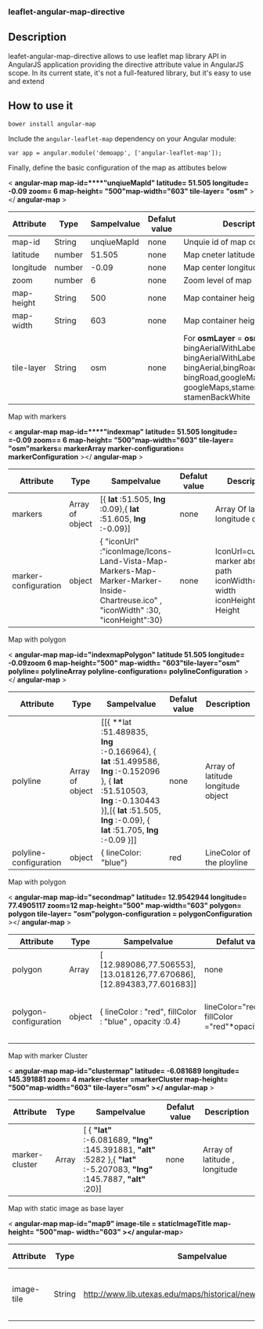 ### leaflet-angular-map-directive

## Description
leafet-angular-map-directive allows  to use leaflet map library API in  AngularJS application  providing the directive attribute value in AngularJS scope. In its current state, it's not a full-featured library, but it's easy to use and extend 

## How to use it

```
bower install angular-map
```

Include the `angular-leaflet-map` dependency on your Angular module:
```
var app = angular.module('demoapp', ['angular-leaflet-map']);
```


Finally, define  the basic configuration of the map as attibutes below

&lt; **angular-map**  **map-id=****&quot;unqiueMapId&quot;  latitude= 51.505 longitude= -0.09 zoom= 6  map-height= &quot;500&quot;map-width=&quot;603&quot;  tile-layer= &quot;osm&quot;** &gt;&lt;/ **angular-map** &gt;

| Attribute | Type | Sampelvalue | Defalut value | Description |
| --- | --- | --- | --- | --- |
| map-id | String | unqiueMapId | none | Unquie id of map container |
| latitude | number | 51.505 | none | Map cneter latitude |
| longitude | number | -0.09 | none | Map center longitude |
| zoom | number | 6 | none | Zoom level of map |
| map-height | String | 500 | none | Map container height |
|  map-width| String | 603 | none | Map container height |
| tile-layer | String | osm | none | For   **osmLayer** = **osm** bingAerialWithLabels= bingAerialWithLabels,bingAerial= bingAerial,bingRoad= bingRoad,googleMaps= googleMaps,stamenBackWhite= stamenBackWhite   |

Map with markers

&lt; **angular-map**  **map-id=****&quot;indexmap&quot;   latitude= 51.505 longitude= =-0.09 zoom== 6  map-height= &quot;500&quot;map-width=&quot;603&quot;  tile-layer= &quot;osm&quot;markers= markerArray marker-configuration= markerConfiguration** &gt;&lt;/ **angular-map** &gt;

| Attribute | Type | Sampelvalue | Defalut value | Description |
| --- | --- | --- | --- | --- |
| markers |  Array of object |  [{ **lat** :51.505, **lng** :0.09},{        **lat** :51.605, **lng** :-0.09}]  | none | Array Of latitude longitude objects |
| marker-configuration | object |  {   &quot;iconUrl&quot; :&quot;iconImage/Icons-Land-Vista-Map-Markers-Map-Marker-Marker-Inside-Chartreuse.ico&quot; ,       &quot;iconWidth&quot; :30,       &quot;iconHeight&quot;:30}  | none | IconUrl=custom marker absolute path iconWidth=marker width iconHeight=maker Height |

Map with polygon

&lt; **angular-map map-id=&quot;indexmapPolygon&quot;   latitude 51.505  longitude= -0.09zoom 6   map-height=&quot;500&quot;  map-width= &quot;603&quot;tile-layer=&quot;osm&quot;  polyline= polylineArray   polyline-configuration= polylineConfiguration** &gt;&lt;/ **angular-map** &gt;

| Attribute | Type | Sampelvalue | Defalut value | Description |
| --- | --- | --- | --- | --- |
| polyline |  Array of object | [[{    **lat :51.489835,    **lng** :-0.166964},    {        **lat** :51.499586,        **lng** :-0.152096    },    {        **lat** :51.510503,        **lng** :-0.130443    }],[{    **lat** :51.505,    **lng** :-0.09},    {        **lat** :51.705,        **lng** :-0.09    }]]   | none | Array of latitude longitude object |
| polyline-configuration | object | {    lineColor: &quot;blue&quot;}  | red | LineColor of the ployline |

Map with polygon

&lt; **angular-map**  **map-id=&quot;secondmap&quot;  latitude= 12.9542944 longitude= 77.4905117  zoom=12
map-height=&quot;500&quot;  map-width=&quot;603&quot;  polygon= polygon  tile-layer= &quot;osm&quot;polygon-configuration = polygonConfiguration** &gt;&lt;/ **angular-map** &gt;

| Attribute | Type | Sampelvalue | Defalut value | Description |
| --- | --- | --- | --- | --- |
| polygon | Array | [    [12.989086,77.506553],    [13.018126,77.670686],    [12.894383,77.601683]]  | none | Array of latitude, longitude |
| polygon-configuration | object | {    lineColor : &quot;red&quot;,    fillColor : &quot;blue&quot; ,    opacity :0.4}  | lineColor=&quot;red&quot; fillColor =&quot;red&quot;*opacity=0.4  |LineColor Boder color of polygonfillColor : polygon fill color   |

Map with marker Cluster

&lt; **angular-map**  **map-id=&quot;clustermap&quot;   latitude= -6.081689  longitude= 145.391881 zoom= 4  marker-cluster =markerCluster  map-height= &quot;500&quot;map-width=&quot;603&quot;  tile-layer=&quot;osm&quot; &gt;&lt;/ angular-map** &gt;

| Attribute | Type | Sampelvalue | Defalut value | Description |
| --- | --- | --- | --- | --- |
| marker-cluster | Array | [    {              **&quot;lat&quot;** :-6.081689,        **&quot;lng&quot;** :145.391881,        **&quot;alt&quot;** :5282    },{      **&quot;lat&quot;** :-5.207083,    **&quot;lng&quot;** :145.7887,    **&quot;alt&quot;** :20}]  | none | Array of latitude , longitude |

Map with static image as base layer

&lt; **angular-map map-id=&quot;map9&quot;  image-tile = staticImageTitle   map-height= &quot;500&quot;map-  width=&quot;603&quot; &gt;&lt;/ angular-map**&gt;

| Attribute | Type | Sampelvalue | Defalut value | Description |
| --- | --- | --- | --- | --- |
| image-tile | String | http://www.lib.utexas.edu/maps/historical/newark\_nj\_1922.jpg  | none | Image has to be displayed as base layer |

